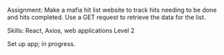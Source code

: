 Assignment: Make a mafia hit list website to track hits needing to be done and hits completed. Use a GET request to retrieve the data for the list.

Skills: React, Axios, web applications Level 2

Set up app; in progress.